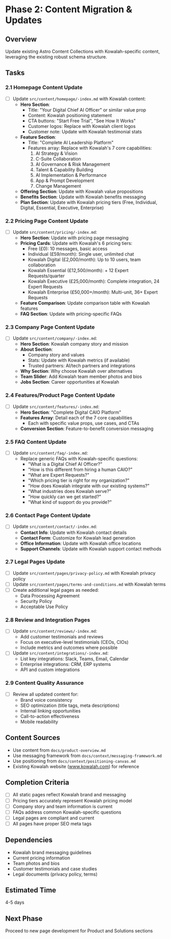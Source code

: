 # Phase 2: Content Migration & Updates

## Overview
Update existing Astro Content Collections with Kowalah-specific content, leveraging the existing robust schema structure.

## Tasks

### 2.1 Homepage Content Update
- [ ] Update `src/content/homepage/-index.md` with Kowalah content:
  - **Hero Section**:
    - Title: "Your Digital Chief AI Officer" or similar value prop
    - Content: Kowalah positioning statement
    - CTA buttons: "Start Free Trial", "See How It Works"
    - Customer logos: Replace with Kowalah client logos
    - Customer note: Update with Kowalah testimonial stats
  - **Feature Section**:
    - Title: "Complete AI Leadership Platform"
    - Features array: Replace with Kowalah's 7 core capabilities:
      1. AI Strategy & Vision
      2. C-Suite Collaboration  
      3. AI Governance & Risk Management
      4. Talent & Capability Building
      5. AI Implementation & Performance
      6. App & Prompt Development
      7. Change Management
  - **Offering Section**: Update with Kowalah value propositions
  - **Benefits Section**: Update with Kowalah benefits messaging
  - **Plan Section**: Update with Kowalah pricing tiers (Free, Individual, Digital, Essential, Executive, Enterprise)

### 2.2 Pricing Page Content Update
- [ ] Update `src/content/pricing/-index.md`:
  - **Hero Section**: Update with pricing page messaging
  - **Pricing Cards**: Update with Kowalah's 6 pricing tiers:
    - Free (£0): 10 messages, basic access
    - Individual (£59/month): Single user, unlimited chat
    - Kowalah Digital (£2,000/month): Up to 10 users, team collaboration
    - Kowalah Essential (£12,500/month): + 12 Expert Requests/quarter
    - Kowalah Executive (£25,000/month): Complete integration, 24 Expert Requests
    - Kowalah Enterprise (£50,000+/month): Multi-unit, 36+ Expert Requests
  - **Feature Comparison**: Update comparison table with Kowalah features
  - **FAQ Section**: Update with pricing-specific FAQs

### 2.3 Company Page Content Update
- [ ] Update `src/content/company/-index.md`:
  - **Hero Section**: Kowalah company story and mission
  - **About Section**: 
    - Company story and values
    - Stats: Update with Kowalah metrics (if available)
    - Trusted partners: AI/tech partners and integrations
  - **Why Section**: Why choose Kowalah over alternatives
  - **Team Slider**: Add Kowalah team member photos and bios
  - **Jobs Section**: Career opportunities at Kowalah

### 2.4 Features/Product Page Content Update
- [ ] Update `src/content/features/-index.md`:
  - **Hero Section**: "Complete Digital CAIO Platform"
  - **Features Array**: Detail each of the 7 core capabilities
    - Each with specific value props, use cases, and CTAs
  - **Conversion Section**: Feature-to-benefit conversion messaging

### 2.5 FAQ Content Update
- [ ] Update `src/content/faq/-index.md`:
  - Replace generic FAQs with Kowalah-specific questions:
    - "What is a Digital Chief AI Officer?"
    - "How is this different from hiring a human CAIO?"
    - "What are Expert Requests?"
    - "Which pricing tier is right for my organization?"
    - "How does Kowalah integrate with our existing systems?"
    - "What industries does Kowalah serve?"
    - "How quickly can we get started?"
    - "What kind of support do you provide?"

### 2.6 Contact Page Content Update
- [ ] Update `src/content/contact/-index.md`:
  - **Contact Info**: Update with Kowalah contact details
  - **Contact Form**: Customize for Kowalah lead generation
  - **Office Information**: Update with Kowalah office locations
  - **Support Channels**: Update with Kowalah support contact methods

### 2.7 Legal Pages Update
- [ ] Update `src/content/pages/privacy-policy.md` with Kowalah privacy policy
- [ ] Update `src/content/pages/terms-and-conditions.md` with Kowalah terms
- [ ] Create additional legal pages as needed:
  - Data Processing Agreement
  - Security Policy
  - Acceptable Use Policy

### 2.8 Review and Integration Pages
- [ ] Update `src/content/reviews/-index.md`:
  - Add customer testimonials and reviews
  - Focus on executive-level testimonials (CEOs, CIOs)
  - Include metrics and outcomes where possible
- [ ] Update `src/content/integrations/-index.md`:
  - List key integrations: Slack, Teams, Email, Calendar
  - Enterprise integrations: CRM, ERP systems
  - API and custom integrations

### 2.9 Content Quality Assurance
- [ ] Review all updated content for:
  - Brand voice consistency
  - SEO optimization (title tags, meta descriptions)
  - Internal linking opportunities
  - Call-to-action effectiveness
  - Mobile readability

## Content Sources
- Use content from `docs/product-overview.md`
- Use messaging framework from `docs/context/messaging-framework.md`
- Use positioning from `docs/context/positioning-canvas.md`
- Existing Kowalah website (www.kowalah.com) for reference

## Completion Criteria
- [ ] All static pages reflect Kowalah brand and messaging
- [ ] Pricing tiers accurately represent Kowalah pricing model
- [ ] Company story and team information is current
- [ ] FAQs address common Kowalah-specific questions
- [ ] Legal pages are compliant and current
- [ ] All pages have proper SEO meta tags

## Dependencies
- Kowalah brand messaging guidelines
- Current pricing information
- Team photos and bios
- Customer testimonials and case studies
- Legal documents (privacy policy, terms)

## Estimated Time
4-5 days

## Next Phase
Proceed to new page development for Product and Solutions sections